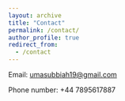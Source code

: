 ```yaml
---
layout: archive
title: "Contact"
permalink: /contact/
author_profile: true
redirect_from:
  - /contact
---
```


Email:  umasubbiah19@gmail.com

Phone number: +44 7895617887
